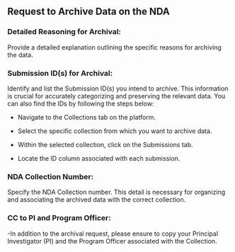 ## Request to Archive Data on the NDA

### Detailed Reasoning for Archival:

Provide a detailed explanation outlining the specific reasons for archiving the data.

### Submission ID(s) for Archival:

Identify and list the Submission ID(s) you intend to archive. This information is crucial for accurately categorizing and preserving the relevant data. You can also find the IDs by following the steps below:

- Navigate to the Collections tab on the platform.

- Select the specific collection from which you want to archive data.

- Within the selected collection, click on the Submissions tab.

- Locate the ID column associated with each submission. 

### NDA Collection Number:

Specify the NDA Collection number. This detail is necessary for organizing and associating the archived data with the correct collection.

### CC to PI and Program Officer:

-In addition to the archival request, please ensure to copy your Principal Investigator (PI) and the Program Officer associated with the Collection. 
